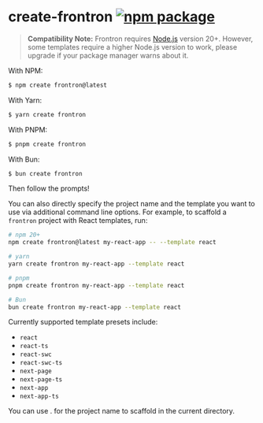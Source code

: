 # create-frontron <a href="https://npmjs.com/package/create-frontron"><img src="https://img.shields.io/npm/v/create-frontron" alt="npm package"></a>

> **Compatibility Note:**
> Frontron requires [Node.js](https://nodejs.org/en/) version 20+. However, some templates require a higher Node.js version to work, please upgrade if your package manager warns about it.

With NPM:

```bash
$ npm create frontron@latest
```

With Yarn:

```bash
$ yarn create frontron
```

With PNPM:

```bash
$ pnpm create frontron
```

With Bun:

```bash
$ bun create frontron
```

Then follow the prompts!

You can also directly specify the project name and the template you want to use via additional command line options. For example, to scaffold a `frontron` project with React templates, run:

```bash
# npm 20+
npm create frontron@latest my-react-app -- --template react

# yarn
yarn create frontron my-react-app --template react

# pnpm
pnpm create frontron my-react-app --template react

# Bun
bun create frontron my-react-app --template react
```

Currently supported template presets include:

- `react`
- `react-ts`
- `react-swc`
- `react-swc-ts`
- `next-page`
- `next-page-ts`
- `next-app`
- `next-app-ts`

You can use . for the project name to scaffold in the current directory.
